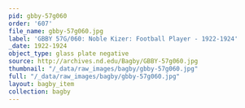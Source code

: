 ```yaml
---
pid: gbby-57g060
order: '607'
file_name: gbby-57g060.jpg
label: 'GBBY 57G/060: Noble Kizer: Football Player - 1922-1924'
_date: 1922-1924
object_type: glass plate negative
source: http://archives.nd.edu/Bagby/GBBY-57g060.jpg
thumbnail: "/_data/raw_images/bagby/gbby-57g060.jpg"
full: "/_data/raw_images/bagby/gbby-57g060.jpg"
layout: bagby_item
collection: bagby
---
```

